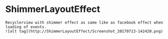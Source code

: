    # ShimmerLayoutEffect
    Recyclerview with shimmer effect as same like as facebook effect when loading of events.
    ![alt tag](http://ShimmerLayoutEffect/Screenshot_20170713-142420.png)
    
